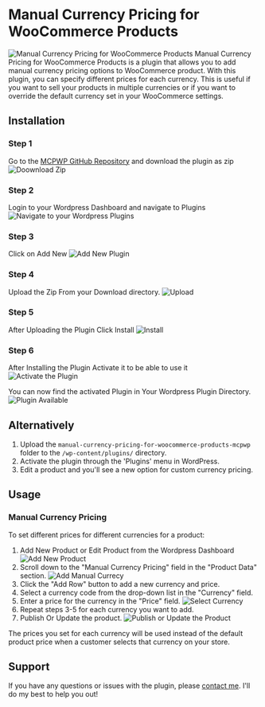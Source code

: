 # Manual Currency Pricing for WooCommerce Products

![Manual Currency Pricing for WooCommerce Products](https://github.com/davidofug/Manual-Currency-Pricing-for-WooCommerce-Products-mcpwp/blob/main/Feature.png)
Manual Currency Pricing for WooCommerce Products is a plugin that allows you to add manual currency pricing options to WooCommerce product. With this plugin, you can specify different prices for each currency. This is useful if you want to sell your products in multiple currencies or if you want to override the default currency set in your WooCommerce settings.

## Installation
### Step 1
Go to the [MCPWP GitHub Repository](https://github.com/davidofug/Manual-Currency-Pricing-for-WooCommerce-Products-mcpwp) and download the plugin as zip
![Doownload Zip](./assets/01-downloadzip.png)

### Step 2
Login to your Wordpress Dashboard and navigate to Plugins
![Navigate to your Wordpress Plugins](./assets/02-go%20to%20plugins.png)

### Step 3
Click on  Add New 
![Add New Plugin](./assets/03-add%20new.png)

### Step 4
Upload the Zip From your Download directory.
![Upload](./assets/04-upload.png)

### Step 5
After Uploading the Plugin Click Install
![Install](./assets/05-browse%20and%20install.png)

### Step 6
After Installing the Plugin Activate it to be able to use it
![Activate the Plugin](./assets/06-activate.png)

You can now find the activated Plugin in Your Wordpress Plugin Directory.
![Plugin Available](./assets/07-plugin%20available.png)

## Alternatively
1. Upload the `manual-currency-pricing-for-woocommerce-products-mcpwp` folder to the `/wp-content/plugins/` directory.
2. Activate the plugin through the 'Plugins' menu in WordPress.
3. Edit a product and you'll see a new option for custom currency pricing.

## Usage

### Manual Currency Pricing

To set different prices for different currencies for a product:

<!-- 1. Edit the product in the WordPress dashboard. -->
1. Add New Product or Edit Product from the Wordpress Dashboard
   ![Add New Product](./assets/08-add%20new%20product.png)
2. Scroll down to the "Manual Currency Pricing" field in the "Product Data" section.
   ![Add Manual Currecy](./assets/09-add%20manual%20currency.png)
3. Click the "Add Row" button to add a new currency and price.
4. Select a currency code from the drop-down list in the "Currency" field.
5. Enter a price for the currency in the "Price" field.
    ![Select Currency](./assets/10-example%20currency.png)
6. Repeat steps 3-5 for each currency you want to add.
7. Publish Or Update the product.
   ![Publish or Update the Product](./assets/11-publish.png)

The prices you set for each currency will be used instead of the default product price when a customer selects that currency on your store.

## Support

If you have any questions or issues with the plugin, please [contact me](https://twitter.com/davidofug). I'll do my best to help you out!
